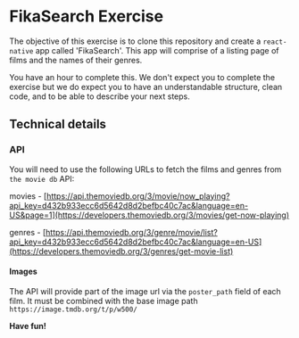 # FikaSearch Exercise

The objective of this exercise is to clone this repository and create a `react-native` app called 'FikaSearch'. This app will comprise of a listing page of films and the names of their genres.

You have an hour to complete this. We don't expect you to complete the exercise but we do expect you to have an understandable structure, clean code, and to be able to describe your next steps.

## Technical details

### API
You will need to use the following URLs to fetch the films and genres from `the movie db` API:

movies - [https://api.themoviedb.org/3/movie/now_playing?api_key=d432b933ecc6d5642d8d2befbc40c7ac&language=en-US&page=1](https://developers.themoviedb.org/3/movies/get-now-playing)

genres - [https://api.themoviedb.org/3/genre/movie/list?api_key=d432b933ecc6d5642d8d2befbc40c7ac&language=en-US](https://developers.themoviedb.org/3/genres/get-movie-list)

#### Images

The API will provide part of the image url via the `poster_path` field of each film. It must be combined with the base image path `https://image.tmdb.org/t/p/w500/`

**Have fun!**